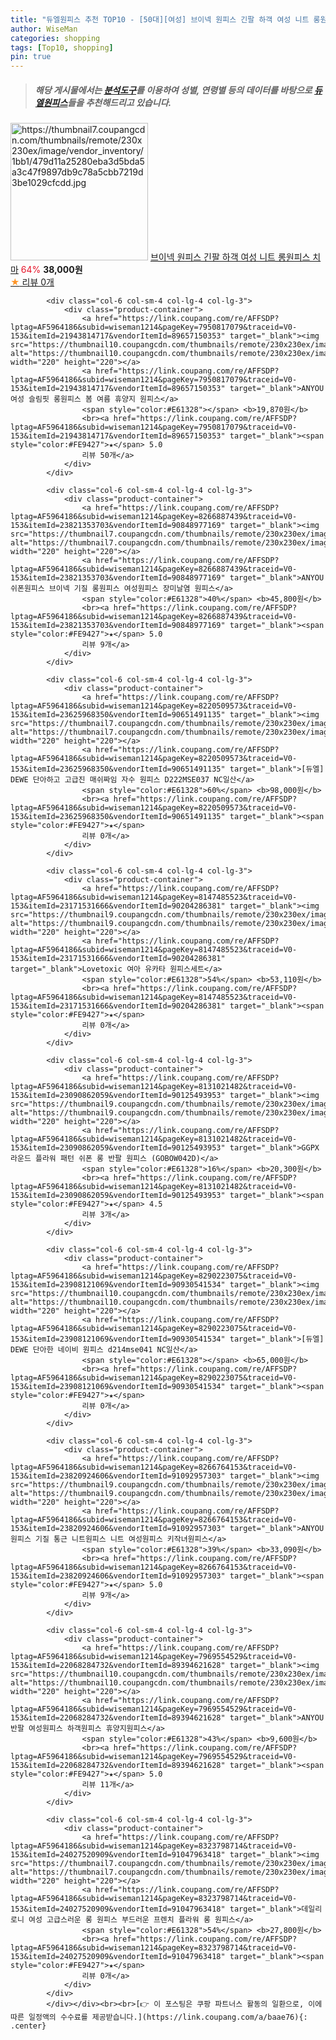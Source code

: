 ```yaml
---
title: "듀엘원피스 추천 TOP10 - [50대][여성] 브이넥 원피스 긴팔 하객 여성 니트 롱원피스 치마"
author: WiseMan
categories: shopping
tags: [Top10, shopping]
pin: true
---
```


> ##### 해당 게시물에서는 [**분석도구**](https://itemscout.io/)를 이용하여 **성별**, **연령별** 등의 데이터를 바탕으로 [**듀엘원피스**](https://link.coupang.com/a/baae76)들을 추천해드리고 있습니다.
<div class="container"><div class="row">
            <div class="col-6 col-sm-4 col-lg-4 col-lg-3">
                <div class="product-container">
                    <a href="https://link.coupang.com/re/AFFSDP?lptag=AF5964186&subid=wiseman1214&pageKey=8309109305&traceid=V0-153&itemId=23974755019&vendorItemId=91103092667" target="_blank"><img src="https://thumbnail7.coupangcdn.com/thumbnails/remote/230x230ex/image/vendor_inventory/1bb1/479d11a25280eba3d5bda5a3c47f9897db9c78a5cbb7219d3be1029cfcdd.jpg" alt="https://thumbnail7.coupangcdn.com/thumbnails/remote/230x230ex/image/vendor_inventory/1bb1/479d11a25280eba3d5bda5a3c47f9897db9c78a5cbb7219d3be1029cfcdd.jpg" width="220" height="220"></a>
                    <a href="https://link.coupang.com/re/AFFSDP?lptag=AF5964186&subid=wiseman1214&pageKey=8309109305&traceid=V0-153&itemId=23974755019&vendorItemId=91103092667" target="_blank">브이넥 원피스 긴팔 하객 여성 니트 롱원피스 치마</a>
                    <span style="color:#E61328">64%</span> <b>38,000원</b>
                    <br><a href="https://link.coupang.com/re/AFFSDP?lptag=AF5964186&subid=wiseman1214&pageKey=8309109305&traceid=V0-153&itemId=23974755019&vendorItemId=91103092667" target="_blank"><span style="color:#FE9427">★</span> 
                    리뷰 0개</a>
                </div>
            </div>
            
            <div class="col-6 col-sm-4 col-lg-4 col-lg-3">
                <div class="product-container">
                    <a href="https://link.coupang.com/re/AFFSDP?lptag=AF5964186&subid=wiseman1214&pageKey=7950817079&traceid=V0-153&itemId=21943814717&vendorItemId=89657150353" target="_blank"><img src="https://thumbnail10.coupangcdn.com/thumbnails/remote/230x230ex/image/vendor_inventory/609e/4f69a07f2ca307c7e311d85d690d3cd647086dd656fc1bce6b204958c4a2.jpg" alt="https://thumbnail10.coupangcdn.com/thumbnails/remote/230x230ex/image/vendor_inventory/609e/4f69a07f2ca307c7e311d85d690d3cd647086dd656fc1bce6b204958c4a2.jpg" width="220" height="220"></a>
                    <a href="https://link.coupang.com/re/AFFSDP?lptag=AF5964186&subid=wiseman1214&pageKey=7950817079&traceid=V0-153&itemId=21943814717&vendorItemId=89657150353" target="_blank">ANYOU 여성 슬림핏 롱원피스 봄 여름 휴양지 원피스</a>
                    <span style="color:#E61328"></span> <b>19,870원</b>
                    <br><a href="https://link.coupang.com/re/AFFSDP?lptag=AF5964186&subid=wiseman1214&pageKey=7950817079&traceid=V0-153&itemId=21943814717&vendorItemId=89657150353" target="_blank"><span style="color:#FE9427">★</span> 5.0
                    리뷰 50개</a>
                </div>
            </div>
            
            <div class="col-6 col-sm-4 col-lg-4 col-lg-3">
                <div class="product-container">
                    <a href="https://link.coupang.com/re/AFFSDP?lptag=AF5964186&subid=wiseman1214&pageKey=8266887439&traceid=V0-153&itemId=23821353703&vendorItemId=90848977169" target="_blank"><img src="https://thumbnail7.coupangcdn.com/thumbnails/remote/230x230ex/image/vendor_inventory/99f1/1defe6fa6dd2cf4f142a925a267fb8a8854086b4acc79112f349af60c151.jpg" alt="https://thumbnail7.coupangcdn.com/thumbnails/remote/230x230ex/image/vendor_inventory/99f1/1defe6fa6dd2cf4f142a925a267fb8a8854086b4acc79112f349af60c151.jpg" width="220" height="220"></a>
                    <a href="https://link.coupang.com/re/AFFSDP?lptag=AF5964186&subid=wiseman1214&pageKey=8266887439&traceid=V0-153&itemId=23821353703&vendorItemId=90848977169" target="_blank">ANYOU 쉬폰원피스 브이넥 기질 롱원피스 여성원피스 장미날염 원피스</a>
                    <span style="color:#E61328">40%</span> <b>45,800원</b>
                    <br><a href="https://link.coupang.com/re/AFFSDP?lptag=AF5964186&subid=wiseman1214&pageKey=8266887439&traceid=V0-153&itemId=23821353703&vendorItemId=90848977169" target="_blank"><span style="color:#FE9427">★</span> 5.0
                    리뷰 9개</a>
                </div>
            </div>
            
            <div class="col-6 col-sm-4 col-lg-4 col-lg-3">
                <div class="product-container">
                    <a href="https://link.coupang.com/re/AFFSDP?lptag=AF5964186&subid=wiseman1214&pageKey=8220509573&traceid=V0-153&itemId=23625968350&vendorItemId=90651491135" target="_blank"><img src="https://thumbnail7.coupangcdn.com/thumbnails/remote/230x230ex/image/vendor_inventory/d7f3/21aec655468c9d4a5d87f3497bc69e2c02c03dafb9d587bcd7eb11029f36.jpg" alt="https://thumbnail7.coupangcdn.com/thumbnails/remote/230x230ex/image/vendor_inventory/d7f3/21aec655468c9d4a5d87f3497bc69e2c02c03dafb9d587bcd7eb11029f36.jpg" width="220" height="220"></a>
                    <a href="https://link.coupang.com/re/AFFSDP?lptag=AF5964186&subid=wiseman1214&pageKey=8220509573&traceid=V0-153&itemId=23625968350&vendorItemId=90651491135" target="_blank">[듀엘] DEWE 단아하고 고급진 매쉬짜임 자수 원피스 D222MSE037 NC일산</a>
                    <span style="color:#E61328">60%</span> <b>98,000원</b>
                    <br><a href="https://link.coupang.com/re/AFFSDP?lptag=AF5964186&subid=wiseman1214&pageKey=8220509573&traceid=V0-153&itemId=23625968350&vendorItemId=90651491135" target="_blank"><span style="color:#FE9427">★</span> 
                    리뷰 0개</a>
                </div>
            </div>
            
            <div class="col-6 col-sm-4 col-lg-4 col-lg-3">
                <div class="product-container">
                    <a href="https://link.coupang.com/re/AFFSDP?lptag=AF5964186&subid=wiseman1214&pageKey=8147485523&traceid=V0-153&itemId=23171531666&vendorItemId=90204286381" target="_blank"><img src="https://thumbnail9.coupangcdn.com/thumbnails/remote/230x230ex/image/vendor_inventory/869b/0731b14d20c8e93455f80bb32c075e6d0ea2f9502bf683b518083fe08ff6.jpg" alt="https://thumbnail9.coupangcdn.com/thumbnails/remote/230x230ex/image/vendor_inventory/869b/0731b14d20c8e93455f80bb32c075e6d0ea2f9502bf683b518083fe08ff6.jpg" width="220" height="220"></a>
                    <a href="https://link.coupang.com/re/AFFSDP?lptag=AF5964186&subid=wiseman1214&pageKey=8147485523&traceid=V0-153&itemId=23171531666&vendorItemId=90204286381" target="_blank">Lovetoxic 여아 유카타 원피스세트</a>
                    <span style="color:#E61328">54%</span> <b>53,110원</b>
                    <br><a href="https://link.coupang.com/re/AFFSDP?lptag=AF5964186&subid=wiseman1214&pageKey=8147485523&traceid=V0-153&itemId=23171531666&vendorItemId=90204286381" target="_blank"><span style="color:#FE9427">★</span> 
                    리뷰 0개</a>
                </div>
            </div>
            
            <div class="col-6 col-sm-4 col-lg-4 col-lg-3">
                <div class="product-container">
                    <a href="https://link.coupang.com/re/AFFSDP?lptag=AF5964186&subid=wiseman1214&pageKey=8131021482&traceid=V0-153&itemId=23090862059&vendorItemId=90125493953" target="_blank"><img src="https://thumbnail9.coupangcdn.com/thumbnails/remote/230x230ex/image/vendor_inventory/ced4/316a724c3e20b436ff7e18570c7a001eaaeb7c1daf6ec592013518606432.jpg" alt="https://thumbnail9.coupangcdn.com/thumbnails/remote/230x230ex/image/vendor_inventory/ced4/316a724c3e20b436ff7e18570c7a001eaaeb7c1daf6ec592013518606432.jpg" width="220" height="220"></a>
                    <a href="https://link.coupang.com/re/AFFSDP?lptag=AF5964186&subid=wiseman1214&pageKey=8131021482&traceid=V0-153&itemId=23090862059&vendorItemId=90125493953" target="_blank">GGPX 라운드 플라워 패턴 쉬폰 롱 반팔 원피스 (GOBOW042D)</a>
                    <span style="color:#E61328">16%</span> <b>20,300원</b>
                    <br><a href="https://link.coupang.com/re/AFFSDP?lptag=AF5964186&subid=wiseman1214&pageKey=8131021482&traceid=V0-153&itemId=23090862059&vendorItemId=90125493953" target="_blank"><span style="color:#FE9427">★</span> 4.5
                    리뷰 3개</a>
                </div>
            </div>
            
            <div class="col-6 col-sm-4 col-lg-4 col-lg-3">
                <div class="product-container">
                    <a href="https://link.coupang.com/re/AFFSDP?lptag=AF5964186&subid=wiseman1214&pageKey=8290223075&traceid=V0-153&itemId=23908121069&vendorItemId=90930541534" target="_blank"><img src="https://thumbnail10.coupangcdn.com/thumbnails/remote/230x230ex/image/vendor_inventory/e7d2/35d0d1d3150ab2afa474181ee265d41c80bf3007b285cf0340530d88e584.jpg" alt="https://thumbnail10.coupangcdn.com/thumbnails/remote/230x230ex/image/vendor_inventory/e7d2/35d0d1d3150ab2afa474181ee265d41c80bf3007b285cf0340530d88e584.jpg" width="220" height="220"></a>
                    <a href="https://link.coupang.com/re/AFFSDP?lptag=AF5964186&subid=wiseman1214&pageKey=8290223075&traceid=V0-153&itemId=23908121069&vendorItemId=90930541534" target="_blank">[듀엘] DEWE 단아한 네이비 원피스 d214mse041 NC일산</a>
                    <span style="color:#E61328"></span> <b>65,000원</b>
                    <br><a href="https://link.coupang.com/re/AFFSDP?lptag=AF5964186&subid=wiseman1214&pageKey=8290223075&traceid=V0-153&itemId=23908121069&vendorItemId=90930541534" target="_blank"><span style="color:#FE9427">★</span> 
                    리뷰 0개</a>
                </div>
            </div>
            
            <div class="col-6 col-sm-4 col-lg-4 col-lg-3">
                <div class="product-container">
                    <a href="https://link.coupang.com/re/AFFSDP?lptag=AF5964186&subid=wiseman1214&pageKey=8266764153&traceid=V0-153&itemId=23820924606&vendorItemId=91092957303" target="_blank"><img src="https://thumbnail9.coupangcdn.com/thumbnails/remote/230x230ex/image/vendor_inventory/261e/84174d6c3de604806aa826bad0c3dcda6e2ea645a6832db8eae0ecca03de.jpg" alt="https://thumbnail9.coupangcdn.com/thumbnails/remote/230x230ex/image/vendor_inventory/261e/84174d6c3de604806aa826bad0c3dcda6e2ea645a6832db8eae0ecca03de.jpg" width="220" height="220"></a>
                    <a href="https://link.coupang.com/re/AFFSDP?lptag=AF5964186&subid=wiseman1214&pageKey=8266764153&traceid=V0-153&itemId=23820924606&vendorItemId=91092957303" target="_blank">ANYOU 원피스 기질 통근 니트원피스 니트 여성원피스 키작녀원피스</a>
                    <span style="color:#E61328">39%</span> <b>33,090원</b>
                    <br><a href="https://link.coupang.com/re/AFFSDP?lptag=AF5964186&subid=wiseman1214&pageKey=8266764153&traceid=V0-153&itemId=23820924606&vendorItemId=91092957303" target="_blank"><span style="color:#FE9427">★</span> 5.0
                    리뷰 9개</a>
                </div>
            </div>
            
            <div class="col-6 col-sm-4 col-lg-4 col-lg-3">
                <div class="product-container">
                    <a href="https://link.coupang.com/re/AFFSDP?lptag=AF5964186&subid=wiseman1214&pageKey=7969554529&traceid=V0-153&itemId=22068284732&vendorItemId=89394621628" target="_blank"><img src="https://thumbnail10.coupangcdn.com/thumbnails/remote/230x230ex/image/vendor_inventory/788e/9b1b2fa69aa56f873b65d5b78e784f4315ecd23e45eac3d6c8d9726052d3.jpg" alt="https://thumbnail10.coupangcdn.com/thumbnails/remote/230x230ex/image/vendor_inventory/788e/9b1b2fa69aa56f873b65d5b78e784f4315ecd23e45eac3d6c8d9726052d3.jpg" width="220" height="220"></a>
                    <a href="https://link.coupang.com/re/AFFSDP?lptag=AF5964186&subid=wiseman1214&pageKey=7969554529&traceid=V0-153&itemId=22068284732&vendorItemId=89394621628" target="_blank">ANYOU 반팔 여성원피스 하객원피스 휴양지원피스</a>
                    <span style="color:#E61328">43%</span> <b>9,600원</b>
                    <br><a href="https://link.coupang.com/re/AFFSDP?lptag=AF5964186&subid=wiseman1214&pageKey=7969554529&traceid=V0-153&itemId=22068284732&vendorItemId=89394621628" target="_blank"><span style="color:#FE9427">★</span> 5.0
                    리뷰 11개</a>
                </div>
            </div>
            
            <div class="col-6 col-sm-4 col-lg-4 col-lg-3">
                <div class="product-container">
                    <a href="https://link.coupang.com/re/AFFSDP?lptag=AF5964186&subid=wiseman1214&pageKey=8323798714&traceid=V0-153&itemId=24027520909&vendorItemId=91047963418" target="_blank"><img src="https://thumbnail7.coupangcdn.com/thumbnails/remote/230x230ex/image/vendor_inventory/59e6/6fed9fcacdb31525b67ed49d97383c42f39148961f3a11b409e729c6b62c.png" alt="https://thumbnail7.coupangcdn.com/thumbnails/remote/230x230ex/image/vendor_inventory/59e6/6fed9fcacdb31525b67ed49d97383c42f39148961f3a11b409e729c6b62c.png" width="220" height="220"></a>
                    <a href="https://link.coupang.com/re/AFFSDP?lptag=AF5964186&subid=wiseman1214&pageKey=8323798714&traceid=V0-153&itemId=24027520909&vendorItemId=91047963418" target="_blank">데일리로니 여성 고급스러운 롱 원피스 부드러운 프렌치 플라워 롱 원피스</a>
                    <span style="color:#E61328">54%</span> <b>27,800원</b>
                    <br><a href="https://link.coupang.com/re/AFFSDP?lptag=AF5964186&subid=wiseman1214&pageKey=8323798714&traceid=V0-153&itemId=24027520909&vendorItemId=91047963418" target="_blank"><span style="color:#FE9427">★</span> 
                    리뷰 0개</a>
                </div>
            </div>
            </div></div><br><br>[👉 이 포스팅은 쿠팡 파트너스 활동의 일환으로, 이에 따른 일정액의 수수료를 제공받습니다.](https://link.coupang.com/a/baae76){: .center}